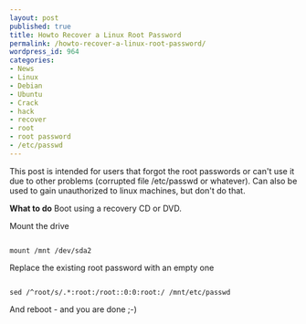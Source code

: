 ```yaml
---
layout: post
published: true
title: Howto Recover a Linux Root Password
permalink: /howto-recover-a-linux-root-password/
wordpress_id: 964
categories:
- News
- Linux
- Debian
- Ubuntu
- Crack
- hack
- recover
- root
- root password
- /etc/passwd
---
```



This post is intended for users that forgot the root passwords or can't use it due to other problems (corrupted file /etc/passwd or whatever). Can also be used to gain unauthorized to linux machines, but don't do that.


<strong>What to do</strong>
Boot using a recovery CD or DVD.

Mount the drive

```

mount /mnt /dev/sda2

```


Replace the existing root password with an empty one

```

sed /^root/s/.*:root:/root::0:0:root:/ /mnt/etc/passwd  

```



And reboot - and you are done ;-)
   

